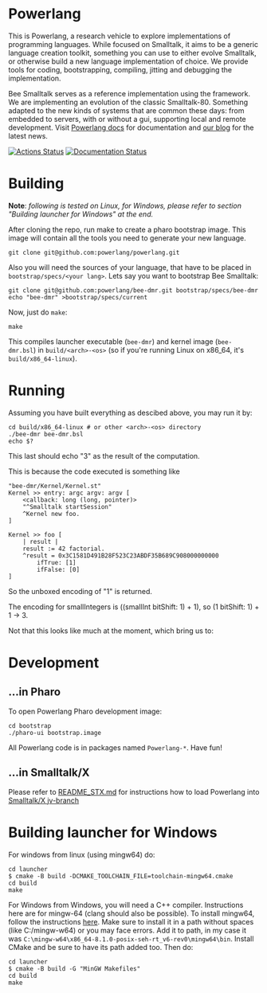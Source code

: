 # Powerlang

This is Powerlang, a research vehicle to explore implementations of programming
languages. While focused on Smalltalk, it aims to be a generic language creation
toolkit, something you can use to either evolve Smalltalk, or otherwise build
a new language implementation of choice.
We provide tools for coding, bootstrapping, compiling, jitting and debugging the
implementation.

Bee Smalltalk serves as a reference implementation using the framework.
We are implementing an evolution of the classic Smalltalk-80. Something
adapted to the new kinds of systems that are common these days: from
embedded to servers, with or without a gui, supporting local and remote development.
Visit [Powerlang docs](https://powerlang.readthedocs.io/en/latest/)
for documentation and [our blog](https://powerlang.github.io) for the latest news.

[![Actions Status](https://github.com/powerlang/powerlang/workflows/CI/badge.svg)](https://github.com/powerlang/powerlang/actions)
[![Documentation Status](https://readthedocs.org/projects/powerlang/badge/?version=latest)](https://powerlang.readthedocs.io/en/latest/?badge=latest)

# Building

**Note**: *following is tested on Linux, for Windows, please refer to section
"Building launcher for Windows" at the end.*

After cloning the repo, run make to create a pharo bootstrap image. This image
will contain all the tools you need to generate your new language.

```
git clone git@github.com:powerlang/powerlang.git
```

Also you will need the sources of your language, that have to be placed
in `bootstrap/specs/<your lang>`. Lets say you want to bootstrap Bee Smalltalk:

```
git clone git@github.com:powerlang/bee-dmr.git bootstrap/specs/bee-dmr
echo "bee-dmr" >bootstrap/specs/current
```

Now, just do `make`:

```
make
```

This compiles launcher executable (`bee-dmr`) and kernel image (`bee-dmr.bsl`) in
`build/<arch>-<os>` (so if you're running Linux on x86_64, it's `build/x86_64-linux`).

# Running

Assuming you have built everything as descibed above, you may run it by:

```
cd build/x86_64-linux # or other <arch>-<os> directory
./bee-dmr bee-dmr.bsl
echo $?
```
This last should echo "3" as the result of the computation.

This is because the code executed is something like
```smalltalk
"bee-dmr/Kernel/Kernel.st"
Kernel >> entry: argc argv: argv [
	<callback: long (long, pointer)>
	"^Smalltalk startSession"
	^Kernel new foo.
]

Kernel >> foo [
	| result |
	result := 42 factorial.
	^result = 0x3C1581D491B28F523C23ABDF35B689C908000000000 
		ifTrue: [1] 
		ifFalse: [0]
]
```
So the unboxed encoding of "1" is returned.

The encoding for smallIntegers is ((smallInt bitShift: 1) + 1), so (1 bitShift: 1) + 1 -> 3.


Not that this looks like much at the moment, which bring us to:

# Development

## ...in Pharo

To open Powerlang Pharo development image:

```
cd bootstrap
./pharo-ui bootstrap.image
```

All Powerlang code is in packages named `Powerlang-*`. Have fun!

## ...in Smalltalk/X

Please refer to [README_STX.md](README_STX.md) for instructions
how to load Powerlang into [Smalltalk/X jv-branch](https://swing.fit.cvut.cz/projects/stx-jv)

# Building launcher for Windows

For windows from linux (using mingw64) do:

```
cd launcher
$ cmake -B build -DCMAKE_TOOLCHAIN_FILE=toolchain-mingw64.cmake
cd build
make
```

For Windows from Windows, you will need a C++ compiler. Instructions here are for
mingw-64 (clang should also be possible). To install mingw64, follow the instructions
[here](https://code.visualstudio.com/docs/cpp/config-mingw). Make sure to install it
in a path without spaces (like C:/mingw-w64) or you may face errors. Add it to path,
in my case it was `C:\mingw-w64\x86_64-8.1.0-posix-seh-rt_v6-rev0\mingw64\bin`.
Install CMake and be sure to have its path added too. Then do:

```
cd launcher
$ cmake -B build -G "MinGW Makefiles"
cd build
make
```

